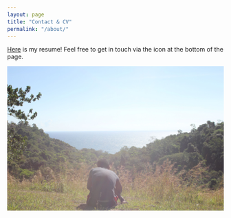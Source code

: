 ```yaml
---
layout: page
title: "Contact & CV"
permalink: "/about/"
---
```

[Here](assets/Academic-CV.pdf) is my resume! Feel free to get in touch via the icon at the bottom of the page.

![Costa Rica](assets/Homepage.jpg)
